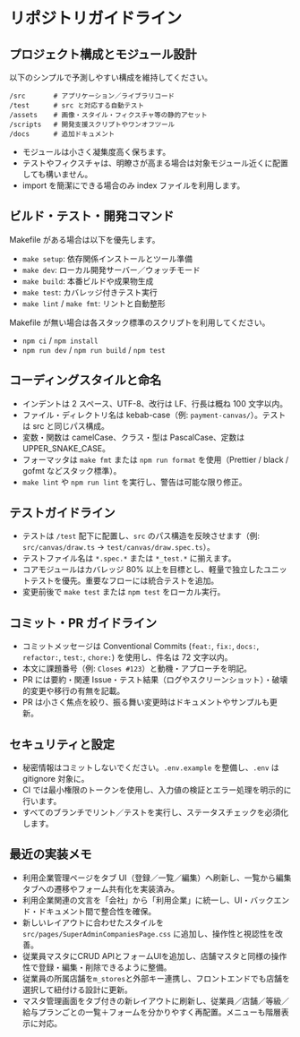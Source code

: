 # リポジトリガイドライン

## プロジェクト構成とモジュール設計

以下のシンプルで予測しやすい構成を維持してください。

```
/src       # アプリケーション／ライブラリコード
/test      # src と対応する自動テスト
/assets    # 画像・スタイル・フィクスチャ等の静的アセット
/scripts   # 開発支援スクリプトやワンオフツール
/docs      # 追加ドキュメント
```

- モジュールは小さく凝集度高く保ちます。
- テストやフィクスチャは、明瞭さが高まる場合は対象モジュール近くに配置しても構いません。
- import を簡潔にできる場合のみ index ファイルを利用します。

## ビルド・テスト・開発コマンド

Makefile がある場合は以下を優先します。
- `make setup`: 依存関係インストールとツール準備
- `make dev`: ローカル開発サーバー／ウォッチモード
- `make build`: 本番ビルドや成果物生成
- `make test`: カバレッジ付きテスト実行
- `make lint` / `make fmt`: リントと自動整形

Makefile が無い場合は各スタック標準のスクリプトを利用してください。
- `npm ci` / `npm install`
- `npm run dev` / `npm run build` / `npm test`

## コーディングスタイルと命名

- インデントは 2 スペース、UTF-8、改行は LF、行長は概ね 100 文字以内。
- ファイル・ディレクトリ名は kebab-case（例: `payment-canvas/`）。テストは src と同じパス構成。
- 変数・関数は camelCase、クラス・型は PascalCase、定数は UPPER_SNAKE_CASE。
- フォーマッタは `make fmt` または `npm run format` を使用（Prettier / black / gofmt などスタック標準）。
- `make lint` や `npm run lint` を実行し、警告は可能な限り修正。

## テストガイドライン

- テストは `/test` 配下に配置し、`src` のパス構造を反映させます（例: `src/canvas/draw.ts` → `test/canvas/draw.spec.ts`）。
- テストファイル名は `*.spec.*` または `*_test.*` に揃えます。
- コアモジュールはカバレッジ 80% 以上を目標とし、軽量で独立したユニットテストを優先。重要なフローには統合テストを追加。
- 変更前後で `make test` または `npm test` をローカル実行。

## コミット・PR ガイドライン

- コミットメッセージは Conventional Commits (`feat:`, `fix:`, `docs:`, `refactor:`, `test:`, `chore:`) を使用し、件名は 72 文字以内。
- 本文に課題番号（例: `Closes #123`）と動機・アプローチを明記。
- PR には要約・関連 Issue・テスト結果（ログやスクリーンショット）・破壊的変更や移行の有無を記載。
- PR は小さく焦点を絞り、振る舞い変更時はドキュメントやサンプルも更新。

## セキュリティと設定

- 秘密情報はコミットしないでください。`.env.example` を整備し、`.env` は gitignore 対象に。
- CI では最小権限のトークンを使用し、入力値の検証とエラー処理を明示的に行います。
- すべてのブランチでリント／テストを実行し、ステータスチェックを必須化します。

## 最近の実装メモ

- 利用企業管理ページをタブ UI（登録／一覧／編集）へ刷新し、一覧から編集タブへの遷移やフォーム共有化を実装済み。
- 利用企業関連の文言を「会社」から「利用企業」に統一し、UI・バックエンド・ドキュメント間で整合性を確保。
- 新しいレイアウトに合わせたスタイルを `src/pages/SuperAdminCompaniesPage.css` に追加し、操作性と視認性を改善。
- 従業員マスタにCRUD APIとフォームUIを追加し、店舗マスタと同様の操作性で登録・編集・削除できるように整備。
- 従業員の所属店舗を`m_stores`と外部キー連携し、フロントエンドでも店舗を選択して紐付ける設計に更新。
- マスタ管理画面をタブ付きの新レイアウトに刷新し、従業員／店舗／等級／給与プランごとの一覧＋フォームを分かりやすく再配置。メニューも階層表示に対応。

